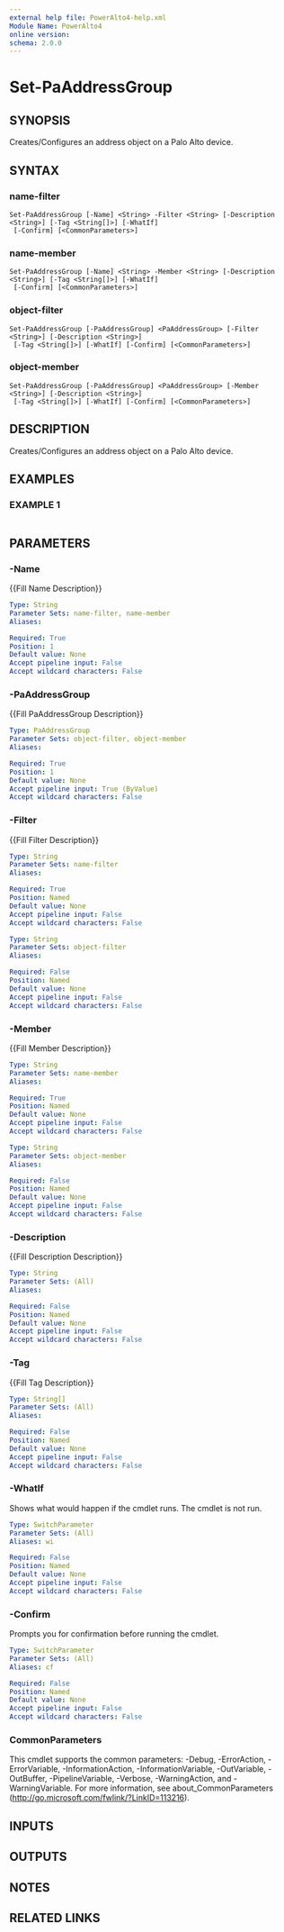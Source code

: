 ```yaml
---
external help file: PowerAlto4-help.xml
Module Name: PowerAlto4
online version:
schema: 2.0.0
---
```


# Set-PaAddressGroup

## SYNOPSIS
Creates/Configures an address object on a Palo Alto device.

## SYNTAX

### name-filter
```
Set-PaAddressGroup [-Name] <String> -Filter <String> [-Description <String>] [-Tag <String[]>] [-WhatIf]
 [-Confirm] [<CommonParameters>]
```

### name-member
```
Set-PaAddressGroup [-Name] <String> -Member <String> [-Description <String>] [-Tag <String[]>] [-WhatIf]
 [-Confirm] [<CommonParameters>]
```

### object-filter
```
Set-PaAddressGroup [-PaAddressGroup] <PaAddressGroup> [-Filter <String>] [-Description <String>]
 [-Tag <String[]>] [-WhatIf] [-Confirm] [<CommonParameters>]
```

### object-member
```
Set-PaAddressGroup [-PaAddressGroup] <PaAddressGroup> [-Member <String>] [-Description <String>]
 [-Tag <String[]>] [-WhatIf] [-Confirm] [<CommonParameters>]
```

## DESCRIPTION
Creates/Configures an address object on a Palo Alto device.

## EXAMPLES

### EXAMPLE 1
```

```

## PARAMETERS

### -Name
{{Fill Name Description}}

```yaml
Type: String
Parameter Sets: name-filter, name-member
Aliases:

Required: True
Position: 1
Default value: None
Accept pipeline input: False
Accept wildcard characters: False
```

### -PaAddressGroup
{{Fill PaAddressGroup Description}}

```yaml
Type: PaAddressGroup
Parameter Sets: object-filter, object-member
Aliases:

Required: True
Position: 1
Default value: None
Accept pipeline input: True (ByValue)
Accept wildcard characters: False
```

### -Filter
{{Fill Filter Description}}

```yaml
Type: String
Parameter Sets: name-filter
Aliases:

Required: True
Position: Named
Default value: None
Accept pipeline input: False
Accept wildcard characters: False
```

```yaml
Type: String
Parameter Sets: object-filter
Aliases:

Required: False
Position: Named
Default value: None
Accept pipeline input: False
Accept wildcard characters: False
```

### -Member
{{Fill Member Description}}

```yaml
Type: String
Parameter Sets: name-member
Aliases:

Required: True
Position: Named
Default value: None
Accept pipeline input: False
Accept wildcard characters: False
```

```yaml
Type: String
Parameter Sets: object-member
Aliases:

Required: False
Position: Named
Default value: None
Accept pipeline input: False
Accept wildcard characters: False
```

### -Description
{{Fill Description Description}}

```yaml
Type: String
Parameter Sets: (All)
Aliases:

Required: False
Position: Named
Default value: None
Accept pipeline input: False
Accept wildcard characters: False
```

### -Tag
{{Fill Tag Description}}

```yaml
Type: String[]
Parameter Sets: (All)
Aliases:

Required: False
Position: Named
Default value: None
Accept pipeline input: False
Accept wildcard characters: False
```

### -WhatIf
Shows what would happen if the cmdlet runs.
The cmdlet is not run.

```yaml
Type: SwitchParameter
Parameter Sets: (All)
Aliases: wi

Required: False
Position: Named
Default value: None
Accept pipeline input: False
Accept wildcard characters: False
```

### -Confirm
Prompts you for confirmation before running the cmdlet.

```yaml
Type: SwitchParameter
Parameter Sets: (All)
Aliases: cf

Required: False
Position: Named
Default value: None
Accept pipeline input: False
Accept wildcard characters: False
```

### CommonParameters
This cmdlet supports the common parameters: -Debug, -ErrorAction, -ErrorVariable, -InformationAction, -InformationVariable, -OutVariable, -OutBuffer, -PipelineVariable, -Verbose, -WarningAction, and -WarningVariable. For more information, see about_CommonParameters (http://go.microsoft.com/fwlink/?LinkID=113216).

## INPUTS

## OUTPUTS

## NOTES

## RELATED LINKS

